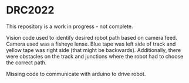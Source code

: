 # DRC2022
This repository is a work in progress - not complete.

Vision code used to identify desired robot path based on camera feed.
Camera used was a fisheye lense. 
Blue tape was left side of track and yellow tape was right side (that might be backwards).
Additionally, there were obstacles on the track and junctions where the robot had to choose the correct path.

Missing code to communicate with arduino to drive robot. 

